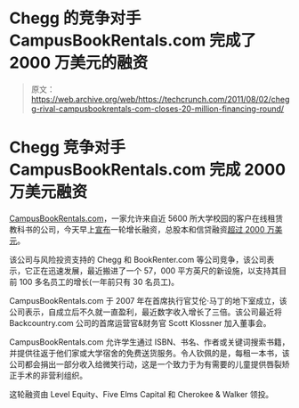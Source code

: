 # Chegg 的竞争对手 CampusBookRentals.com 完成了 2000 万美元的融资

> 原文：<https://web.archive.org/web/https://techcrunch.com/2011/08/02/chegg-rival-campusbookrentals-com-closes-20-million-financing-round/>

# Chegg 竞争对手 CampusBookRentals.com 完成 2000 万美元融资

[CampusBookRentals.com](https://web.archive.org/web/20230203060008/http://www.campusbookrentals.com/)，一家允许来自近 5600 所大学校园的客户在线租赁教科书的公司，今天早上[宣布](https://web.archive.org/web/20230203060008/http://www.businesswire.com/news/home/20110802005746/en/CampusBookRentals.com-Announces-Growth-Financing)一轮增长融资，总股本和信贷融资[超过 2000 万美元](https://web.archive.org/web/20230203060008/http://www.crunchbase.com/company/campus-book-rental)。

该公司与风险投资支持的 Chegg 和 BookRenter.com 等公司竞争，该公司表示，它正在迅速发展，最近搬进了一个 57，000 平方英尺的新设施，以支持其目前 100 多名员工的增长(一年前只有 30 名员工)。

CampusBookRentals.com 于 2007 年在首席执行官艾伦·马丁的地下室成立，该公司表示，自成立后不久就一直盈利，最近数字收入增长了三倍。该公司最近将 Backcountry.com 公司的首席运营官&财务官 Scott Klossner 加入董事会。

CampusBookRentals.com 允许学生通过 ISBN、书名、作者或关键词搜索书籍，并提供往返于他们家或大学宿舍的免费送货服务。令人钦佩的是，每租一本书，该公司都会捐出一部分收入给微笑行动，这是一个致力于为有需要的儿童提供唇裂矫正手术的非营利组织。

这轮融资由 Level Equity、Five Elms Capital 和 Cherokee & Walker 领投。